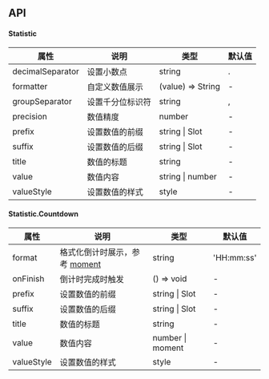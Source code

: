 ## API

#### Statistic

| 属性 | 说明 | 类型 | 默认值 |
| --- | --- | --- | --- |
| decimalSeparator | 设置小数点 | string | . |
| formatter | 自定义数值展示 | (value) => String | - |
| groupSeparator | 设置千分位标识符 | string | , |
| precision | 数值精度 | number | - |
| prefix | 设置数值的前缀 | string \| Slot | - |
| suffix | 设置数值的后缀 | string \| Slot | - |
| title | 数值的标题 | string | - |
| value | 数值内容 | string \| number | - |
| valueStyle | 设置数值的样式 | style | - |

#### Statistic.Countdown

| 属性 | 说明 | 类型 | 默认值 |
| --- | --- | --- | --- |
| format | 格式化倒计时展示，参考 [moment](http://momentjs.com/) | string | 'HH:mm:ss' |
| onFinish | 倒计时完成时触发 | () => void | - |
| prefix | 设置数值的前缀 | string \| Slot | - |
| suffix | 设置数值的后缀 | string \| Slot | - |
| title | 数值的标题 | string | - |
| value | 数值内容 | number \| moment | - |
| valueStyle | 设置数值的样式 | style | - |
